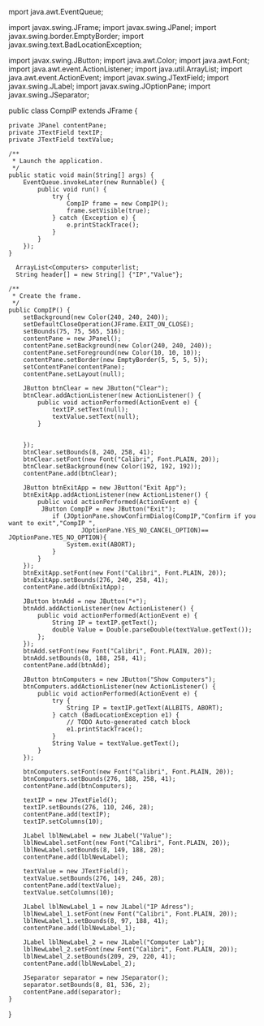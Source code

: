 mport java.awt.EventQueue;

import javax.swing.JFrame;
import javax.swing.JPanel;
import javax.swing.border.EmptyBorder;
import javax.swing.text.BadLocationException;

import javax.swing.JButton;
import java.awt.Color;
import java.awt.Font;
import java.awt.event.ActionListener;
import java.util.ArrayList;
import java.awt.event.ActionEvent;
import javax.swing.JTextField;
import javax.swing.JLabel;
import javax.swing.JOptionPane;
import javax.swing.JSeparator;

public class CompIP<Computers> extends JFrame {

	private JPanel contentPane;
	private JTextField textIP;
	private JTextField textValue;

	/**
	 * Launch the application.
	 */
	public static void main(String[] args) {
		EventQueue.invokeLater(new Runnable() {
			public void run() {
				try {
					CompIP frame = new CompIP();
					frame.setVisible(true);
				} catch (Exception e) {
					e.printStackTrace();
				}
			}
		});
	}
      
	  ArrayList<Computers> computerlist;
	  String header[] = new String[] {"IP","Value"};
	 
	/**
	 * Create the frame.
	 */
	public CompIP() {
		setBackground(new Color(240, 240, 240));
		setDefaultCloseOperation(JFrame.EXIT_ON_CLOSE);
		setBounds(75, 75, 565, 516);
		contentPane = new JPanel();
		contentPane.setBackground(new Color(240, 240, 240));
		contentPane.setForeground(new Color(10, 10, 10));
		contentPane.setBorder(new EmptyBorder(5, 5, 5, 5));
		setContentPane(contentPane);
		contentPane.setLayout(null);
		
		JButton btnClear = new JButton("Clear");
		btnClear.addActionListener(new ActionListener() {
			public void actionPerformed(ActionEvent e) {
				textIP.setText(null);
				textValue.setText(null);
			}
			
		
		});
		btnClear.setBounds(8, 240, 258, 41);
		btnClear.setFont(new Font("Calibri", Font.PLAIN, 20));
		btnClear.setBackground(new Color(192, 192, 192));
		contentPane.add(btnClear);
		
		JButton btnExitApp = new JButton("Exit App");
		btnExitApp.addActionListener(new ActionListener() {
			public void actionPerformed(ActionEvent e) {
			 JButton CompIP = new JButton("Exit");
				if (JOptionPane.showConfirmDialog(CompIP,"Confirm if you want to exit","CompIP ",
						JOptionPane.YES_NO_CANCEL_OPTION)== JOptionPane.YES_NO_OPTION){
					System.exit(ABORT);
				}
			}
		});
		btnExitApp.setFont(new Font("Calibri", Font.PLAIN, 20));
		btnExitApp.setBounds(276, 240, 258, 41);
		contentPane.add(btnExitApp);
		
		JButton btnAdd = new JButton("+");
		btnAdd.addActionListener(new ActionListener() {
			public void actionPerformed(ActionEvent e) {
				String IP = textIP.getText();
				double Value = Double.parseDouble(textValue.getText());
			};
		});
		btnAdd.setFont(new Font("Calibri", Font.PLAIN, 20));
		btnAdd.setBounds(8, 188, 258, 41);
		contentPane.add(btnAdd);
		
		JButton btnComputers = new JButton("Show Computers");
		btnComputers.addActionListener(new ActionListener() {
			public void actionPerformed(ActionEvent e) {
				try {
					String IP = textIP.getText(ALLBITS, ABORT);
				} catch (BadLocationException e1) {
					// TODO Auto-generated catch block
					e1.printStackTrace();
				}
				String Value = textValue.getText();
			}
		});
		
		btnComputers.setFont(new Font("Calibri", Font.PLAIN, 20));
		btnComputers.setBounds(276, 188, 258, 41);
		contentPane.add(btnComputers);
		
		textIP = new JTextField();
		textIP.setBounds(276, 110, 246, 28);
		contentPane.add(textIP);
		textIP.setColumns(10);
		
		JLabel lblNewLabel = new JLabel("Value");
		lblNewLabel.setFont(new Font("Calibri", Font.PLAIN, 20));
		lblNewLabel.setBounds(8, 149, 188, 28);
		contentPane.add(lblNewLabel);
		
		textValue = new JTextField();
		textValue.setBounds(276, 149, 246, 28);
		contentPane.add(textValue);
		textValue.setColumns(10);
		
		JLabel lblNewLabel_1 = new JLabel("IP Adress");
		lblNewLabel_1.setFont(new Font("Calibri", Font.PLAIN, 20));
		lblNewLabel_1.setBounds(8, 97, 188, 41);
		contentPane.add(lblNewLabel_1);
		
		JLabel lblNewLabel_2 = new JLabel("Computer Lab");
		lblNewLabel_2.setFont(new Font("Calibri", Font.PLAIN, 20));
		lblNewLabel_2.setBounds(209, 29, 220, 41);
		contentPane.add(lblNewLabel_2);
		
		JSeparator separator = new JSeparator();
		separator.setBounds(8, 81, 536, 2);
		contentPane.add(separator);
	}
}
